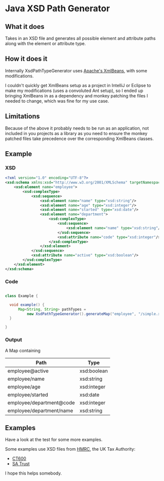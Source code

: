 # Java XSD Path Generator

## What it does

Takes in an XSD file and generates all possible element and attribute paths 
along with the element or attribute type.

## How it does it

Internally XsdPathTypeGenerator uses [Apache's XmlBeans](https://xmlbeans.apache.org/), with some modifications.  

I couldn't quickly get XmlBeans setup as a project in IntelliJ 
or Eclipse to make my modifications (uses a convoluted Ant setup), 
so I ended up bringing XmlBeans in as a dependency and monkey patching 
the files I needed to change, which was fine for my use case.

## Limitations

Because of the above it probably needs to be run as an application,
not included in you projects as a library as you need to ensure the monkey patched
files take precedence over the corresponding XmlBeans classes.  

## Example

### XSD
```xml
<?xml version="1.0" encoding="UTF-8"?>
<xsd:schema xmlns:xsd="http://www.w3.org/2001/XMLSchema" targetNamespace="http://smitek.co.uk/example/1">
    <xsd:element name="employee">
        <xsd:complexType>
            <xsd:sequence>
                <xsd:element name="name" type="xsd:string"/>
                <xsd:element name="age" type="xsd:integer"/>
                <xsd:element name="started" type="xsd:date"/>
                <xsd:element name="department">
                    <xsd:complexType>
                        <xsd:sequence>
                            <xsd:element name="name" type="xsd:string"/>
                        </xsd:sequence>
                        <xsd:attribute name="code" type="xsd:integer"/>
                    </xsd:complexType>
                </xsd:element>
            </xsd:sequence>
            <xsd:attribute name="active" type="xsd:boolean"/>
        </xsd:complexType>
    </xsd:element>
</xsd:schema>
```


### Code
```java

class Example {

  void example() {
      Map<String, String> pathTypes =
          new XsdPathTypeGenerator().generateMap("employee", "/simple.xsd");
  }

}
```
### Output

A Map containing

| Path | Type |
| ---- | ---- |
| employee@active | xsd:boolean |
| employee/name | xsd:string |
| employee/age | xsd:integer |
| employee/started | xsd:date |
| employee/department@code | xsd:integer |
| employee/department/name | xsd:string |

## Examples

Have a look at the test for some more examples.  

Some examples use XSD files from [HMRC](https://www.gov.uk/government/organisations/hm-revenue-customs), the UK Tax Authority:
* [CT600](https://www.gov.uk/government/collections/corporation-tax-online-support-for-software-developers)
* [SA Trust](https://www.gov.uk/government/collections/self-assessment-online-support-for-software-developers)

I hope this helps somebody.

